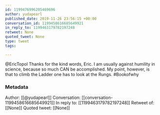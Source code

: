 ```yaml
---
id: 1199476996205469696
author: yudapearl
published_date: 2019-11-26 23:56:15 +00:00
conversation_id: 1199458616685649921
in_reply_to: 1199463179782197248
retweet: None
quoted_tweet: None
type: tweet
tags:

---
```


@EricTopol Thanks for the kind words, Eric. I am usually against humility in science, because so much CAN be accomplished. My point, however, is that to climb the Ladder one has to look at the Rungs. #Bookofwhy

### Metadata

Author: [[@yudapearl]]
Conversation: [[conversation-1199458616685649921]]
In reply to: [[1199463179782197248]]
Retweet of: [[None]]
Quoted tweet: [[None]]
